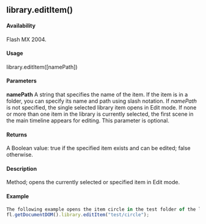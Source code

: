 ## library.editItem()

#### Availability

Flash MX 2004.

#### Usage

library.editItem(\[namePath\])

#### Parameters

**namePath** A string that specifies the name of the item. If the item is in a folder, you can specify its name and path using slash notation. If *namePath* is not specified, the single selected library item opens in Edit mode. If none or more than one item in the library is currently selected, the first scene in the main timeline appears for editing. This parameter is optional.

#### Returns

A Boolean value: true if the specified item exists and can be edited; false otherwise.

#### Description

Method; opens the currently selected or specified item in Edit mode.

#### Example

```javascript
The following example opens the item circle in the test folder of the library for editing:
fl.getDocumentDOM().library.editItem("test/circle");

```